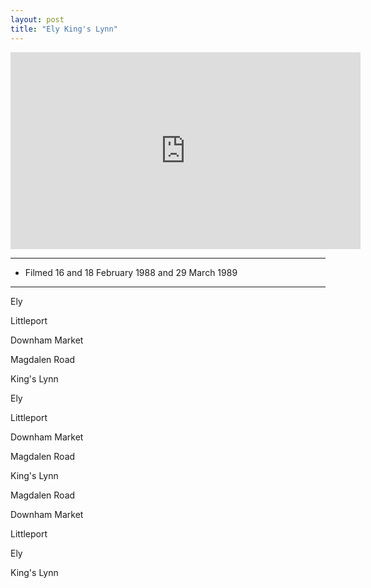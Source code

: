 ```yaml
---
layout: post
title: "Ely King's Lynn"
---
```


<iframe width="560" height="315" src="https://www.youtube.com/embed/OaV2GVqbrCI" title="Ely King's Lynn" frameBorder="0" allow="accelerometer; autoplay; clipboard-write; encrypted-media; gyroscope; picture-in-picture; web-share" allowFullScreen></iframe>

---

- Filmed 16 and 18 February 1988 and 29 March 1989

---

Ely

Littleport

Downham Market

Magdalen Road

King's Lynn

Ely

Littleport

Downham Market

Magdalen Road

King's Lynn

Magdalen Road

Downham Market

Littleport

Ely

King's Lynn
